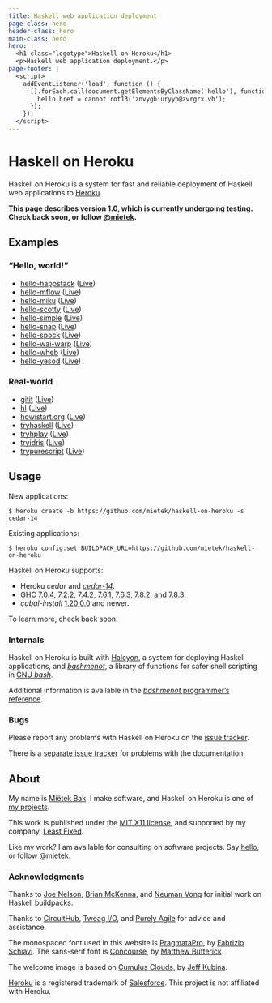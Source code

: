 ```yaml
---
title: Haskell web application deployment
page-class: hero
header-class: hero
main-class: hero
hero: |
  <h1 class="logotype">Haskell on Heroku</h1>
  <p>Haskell web application deployment.</p>
page-footer: |
  <script>
    addEventListener('load', function () {
      [].forEach.call(document.getElementsByClassName('hello'), function (hello) {
        hello.href = cannot.rot13('znvygb:uryyb@zvrgrx.vb');
      });
    });
  </script>
---
```



Haskell on Heroku
==================

Haskell on Heroku is a system for fast and reliable deployment of Haskell web applications to [Heroku](http://heroku.com/).

**This page describes version 1.0, which is currently undergoing testing.  Check back soon, or follow <a href="http://twitter.com/mietek">@mietek</a>.**


Examples
--------

### “Hello, world!”

- [hello-happstack](https://github.com/mietek/hello-happstack/) ([Live](http://mietek-hello-happstack.herokuapp.com/))
- [hello-mflow](https://github.com/mietek/hello-mflow/) ([Live](http://mietek-hello-mflow.herokuapp.com/))
- [hello-miku](https://github.com/mietek/hello-miku/) ([Live](http://mietek-hello-miku.herokuapp.com/))
- [hello-scotty](https://github.com/mietek/hello-scotty/) ([Live](http://mietek-hello-scotty.herokuapp.com/))
- [hello-simple](https://github.com/mietek/hello-simple/) ([Live](http://mietek-hello-simple.herokuapp.com/))
- [hello-snap](https://github.com/mietek/hello-snap/) ([Live](http://mietek-hello-snap.herokuapp.com/))
- [hello-spock](https://github.com/mietek/hello-spock/) ([Live](http://mietek-hello-spock.herokuapp.com/))
- [hello-wai-warp](https://github.com/mietek/hello-wai-warp/) ([Live](http://mietek-hello-wai-warp.herokuapp.com/))
- [hello-wheb](https://github.com/mietek/hello-wheb/) ([Live](http://mietek-hello-wheb.herokuapp.com/))
- [hello-yesod](https://github.com/mietek/hello-yesod/) ([Live](http://mietek-hello-yesod.herokuapp.com/))


### Real-world

- [gitit](https://github.com/mietek/gitit/) ([Live](http://mietek-gitit.herokuapp.com/))
- [hl](https://github.com/mietek/hl/) ([Live](http://mietek-hl.herokuapp.com/))
- [howistart.org](https://github.com/mietek/howistart.org/) ([Live](http://mietek-howistart.herokuapp.com/))
- [tryhaskell](https://github.com/mietek/tryhaskell/) ([Live](http://mietek-tryhaskell.herokuapp.com/))
- [tryhplay](https://github.com/mietek/tryhplay/) ([Live](http://mietek-tryhplay.herokuapp.com/))
- [tryidris](https://github.com/mietek/tryidris/) ([Live](http://mietek-tryidris.herokuapp.com/))
- [trypurescript](https://github.com/mietek/trypurescript/) ([Live](http://mietek-trypurescript.herokuapp.com/))


Usage
-----

New applications:

```
$ heroku create -b https://github.com/mietek/haskell-on-heroku -s cedar-14
```

Existing applications:

```
$ heroku config:set BUILDPACK_URL=https://github.com/mietek/haskell-on-heroku
```

Haskell on Heroku supports:

- Heroku _cedar_ and [_cedar-14_](https://blog.heroku.com/archives/2014/8/19/cedar-14-public-beta).
- GHC [7.0.4](http://www.haskell.org/ghc/download_ghc_7_0_4), [7.2.2](http://www.haskell.org/ghc/download_ghc_7_2_2), [7.4.2](http://www.haskell.org/ghc/download_ghc_7_4_2), [7.6.1](http://www.haskell.org/ghc/download_ghc_7_6_1), [7.6.3](http://www.haskell.org/ghc/download_ghc_7_6_3), [7.8.2](http://www.haskell.org/ghc/download_ghc_7_8_2), and [7.8.3](http://www.haskell.org/ghc/download_ghc_7_8_3).
- _cabal-install_ [1.20.0.0](http://www.haskell.org/cabal/download.html) and newer.

To learn more, check back soon.


### Internals

Haskell on Heroku is built with [Halcyon](http://halcyon.sh/), a system for deploying Haskell applications, and [_bashmenot_](http://bashmenot.mietek.io/), a library of functions for safer shell scripting in [GNU _bash_](http://gnu.org/software/bash/).

Additional information is available in the [_bashmenot_ programmer’s reference](http://bashmenot.mietek.io/reference/).


### Bugs

Please report any problems with Haskell on Heroku on the [issue tracker](https://github.com/mietek/haskell-on-heroku/issues/).

There is a [separate issue tracker](https://github.com/mietek/haskell-on-heroku-website/issues/) for problems with the documentation.


About
-----

<span id="mietek"><a class="hello" href=""></a></span>

My name is [Miëtek Bak](http://mietek.io/).  I make software, and Haskell on Heroku is one of [my projects](http://mietek.io/projects/).

This work is published under the [MIT X11 license](license/), and supported by my company, [Least Fixed](http://leastfixed.com/).

Like my work?  I am available for consulting on software projects.  Say <a class="hello" href="">hello</a>, or follow <a href="http://twitter.com/mietek">@mietek</a>.


### Acknowledgments

Thanks to [Joe Nelson](http://begriffs.com/), [Brian McKenna](http://brianmckenna.org/), and [Neuman Vong](https://github.com/luciferous/) for initial work on Haskell buildpacks.

Thanks to [CircuitHub](https://circuithub.com/), [Tweag I/O](http://www.tweag.io/), and [Purely Agile](http://purelyagile.com/) for advice and assistance.

The monospaced font used in this website is [PragmataPro](http://www.fsd.it/fonts/pragmatapro.htm), by [Fabrizio Schiavi](http://www.fsd.it/).  The sans-serif font is [Concourse](http://practicaltypography.com/concourse.html), by [Matthew Butterick](http://practicaltypography.com/).

The welcome image is based on [Cumulus Clouds](https://www.flickr.com/photos/kubina/152730867/), by [Jeff Kubina](https://www.flickr.com/photos/kubina/).

[Heroku](http://heroku.com/) is a registered trademark of [Salesforce](http://salesforce.com/).  This project is not affiliated with Heroku.
